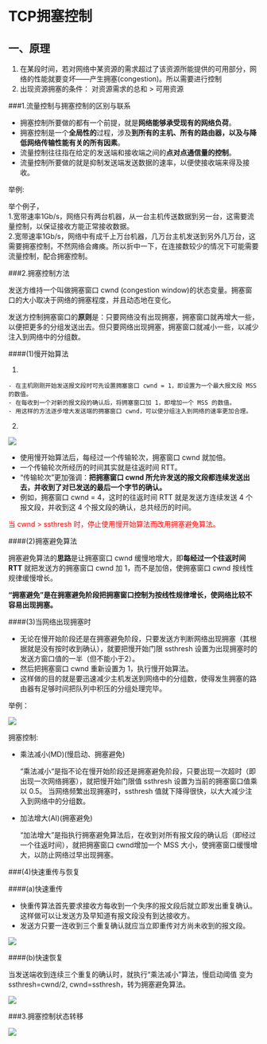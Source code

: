 # TCP拥塞控制 #

## 一、原理

1. 在某段时间，若对网络中某资源的需求超过了该资源所能提供的可用部分，网络的性能就要变坏——产生拥塞(congestion)。所以需要进行控制
2. 出现资源拥塞的条件：
             对资源需求的总和 > 可用资源       

###1.流量控制与拥塞控制的区别与联系

- 拥塞控制所要做的都有一个前提，就是**网络能够承受现有的网络负荷**。
- 拥塞控制是一个**全局性的**过程，涉及**到所有的主机、所有的路由器，以及与降低网络传输性能有关的所有因素**。 
- 流量控制往往指在给定的发送端和接收端之间的**点对点通信量的控制**。 
- 流量控制所要做的就是抑制发送端发送数据的速率，以便使接收端来得及接收。

举例:

举个例子，<br>
1.宽带速率1Gb/s，网络只有两台机器，从一台主机传送数据到另一台，这需要流量控制，以保证接收方能正常接收数据。<br>
2.宽带速率1Gb/s，网络中有成千上万台机器，几万台主机发送到另外几万台，这需要拥塞控制，不然网络会瘫痪。所以折中一下，在连接数较少的情况下可能需要流量控制，配合拥塞控制。<br>


###2.拥塞控制方法

发送方维持一个叫做拥塞窗口 cwnd (congestion window)的状态变量。拥塞窗口的大小取决于网络的拥塞程度，并且动态地在变化。

发送方控制拥塞窗口的**原则**是：只要网络没有出现拥塞，拥塞窗口就再增大一些，以便把更多的分组发送出去。但只要网络出现拥塞，拥塞窗口就减小一些，以减少注入到网络中的分组数。 

####(1)慢开始算法

1. 

	- 在主机刚刚开始发送报文段时可先设置拥塞窗口 cwnd = 1，即设置为一个最大报文段 MSS 的数值。
	- 在每收到一个对新的报文段的确认后，将拥塞窗口加 1，即增加一个 MSS 的数值。
	- 用这样的方法逐步增大发送端的拥塞窗口 cwnd，可以使分组注入到网络的速率更加合理。

2. 

![](http://onh97xzo0.bkt.clouddn.com/3-18.PNG)

- 使用慢开始算法后，每经过一个传输轮次，拥塞窗口 cwnd 就加倍。 
- 一个传输轮次所经历的时间其实就是往返时间 RTT。
- “传输轮次”更加强调：**把拥塞窗口 cwnd 所允许发送的报文段都连续发送出去，并收到了对已发送的最后一个字节的确认。**
- 例如，拥塞窗口 cwnd = 4，这时的往返时间 RTT 就是发送方连续发送 4 个报文段，并收到这 4 个报文段的确认，总共经历的时间。

<font color=red> 当 cwnd > ssthresh 时，停止使用慢开始算法而改用拥塞避免算法。
 </font>

####(2)拥塞避免算法

拥塞避免算法的**思路**是让拥塞窗口 cwnd 缓慢地增大，即**每经过一个往返时间 RTT** 就把发送方的拥塞窗口 cwnd 加 1，而不是加倍，使拥塞窗口 cwnd 按线性规律缓慢增长。

**“拥塞避免”是在拥塞避免阶段把拥塞窗口控制为按线性规律增长，使网络比较不容易出现拥塞。** 

 
####(3)当网络出现拥塞时

- 无论在慢开始阶段还是在拥塞避免阶段，只要发送方判断网络出现拥塞（其根据就是没有按时收到确认），就要把慢开始门限 ssthresh 设置为出现拥塞时的发送方窗口值的一半（但不能小于2）。
- 然后把拥塞窗口 cwnd 重新设置为 1，执行慢开始算法。
- 这样做的目的就是要迅速减少主机发送到网络中的分组数，使得发生拥塞的路由器有足够时间把队列中积压的分组处理完毕。 

举例：

![](http://onh97xzo0.bkt.clouddn.com/3-19.PNG)

拥塞控制:

- 乘法减小(MD)(慢启动、拥塞避免)

	“乘法减小“是指不论在慢开始阶段还是拥塞避免阶段，只要出现一次超时（即出现一次网络拥塞），就把慢开始门限值 ssthresh 设置为当前的拥塞窗口值乘以 0.5。
	当网络频繁出现拥塞时，ssthresh 值就下降得很快，以大大减少注入到网络中的分组数。 
	

- 加法增大(AI)(拥塞避免)

	“加法增大”是指执行拥塞避免算法后，在收到对所有报文段的确认后（即经过一个往返时间），就把拥塞窗口 cwnd增加一个 MSS 大小，使拥塞窗口缓慢增大，以防止网络过早出现拥塞。 

###(4)快速重传与恢复

####(a)快速重传

- 快重传算法首先要求接收方每收到一个失序的报文段后就立即发出重复确认。这样做可以让发送方及早知道有报文段没有到达接收方。 
- 发送方只要一连收到三个重复确认就应当立即重传对方尚未收到的报文段。 

![](http://onh97xzo0.bkt.clouddn.com/3-20.PNG)

####(b)快速恢复

当发送端收到连续三个重复的确认时，就执行“乘法减小”算法，慢启动阈值 变为ssthresh=cwnd/2, cwnd=ssthresh，转为拥塞避免算法。

![](http://onh97xzo0.bkt.clouddn.com/3-21.PNG)

###3.拥塞控制状态转移

![](http://onh97xzo0.bkt.clouddn.com/3-22.PNG)